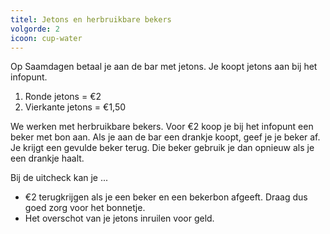 ```yaml
---
titel: Jetons en herbruikbare bekers
volgorde: 2
icoon: cup-water
---
```


Op Saamdagen betaal je aan de bar met jetons. Je koopt jetons aan bij het infopunt.
1. Ronde jetons = €2
2. Vierkante jetons = €1,50  

We werken met herbruikbare bekers. Voor €2 koop je bij het infopunt een beker met bon aan. Als je aan de bar een drankje koopt, geef je je beker af. Je krijgt een gevulde beker terug. Die beker gebruik je dan opnieuw als je een drankje haalt. 

Bij de uitcheck kan je ... 
- €2 terugkrijgen als je een beker en een bekerbon afgeeft. Draag dus goed zorg voor het bonnetje.  
- Het overschot van je jetons inruilen voor geld.  
 
